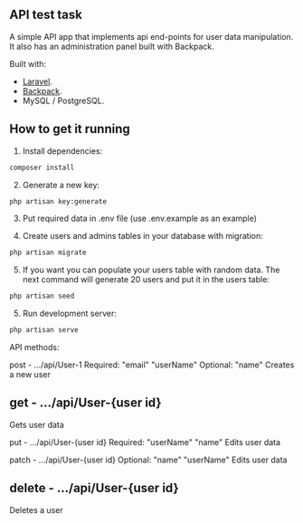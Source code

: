 
## API test task

A simple API app that implements api end-points for user data manipulation.
It also has an administration panel built with Backpack.

Built with:

- [Laravel](https://laravel.com/).
- [Backpack](https://backpackforlaravel.com/).
- MySQL / PostgreSQL.


## How to get it running

1) Install dependencies:

``` bash
composer install
```

2) Generate a new key:

``` bash
php artisan key:generate
```

3) Put required data in .env file (use .env.example as an example)

4) Create users and admins tables in your database with migration:

``` bash
php artisan migrate
```

5) If you want you can populate your users table with random data.
The next command will generate 20 users and put it in the users table:

``` bash
php artisan seed
```

5) Run development server:

``` bash
php artisan serve
```

API methods: 

post - .../api/User-1
Required: "email" "userName" Optional: "name"
Creates a new user

get - .../api/User-{user id}
-
Gets user data

put - .../api/User-{user id}
Required: "userName" "name"
Edits user data

patch - .../api/User-{user id}
Optional: "name" "userName"
Edits user data

delete - .../api/User-{user id}
-
Deletes a user
